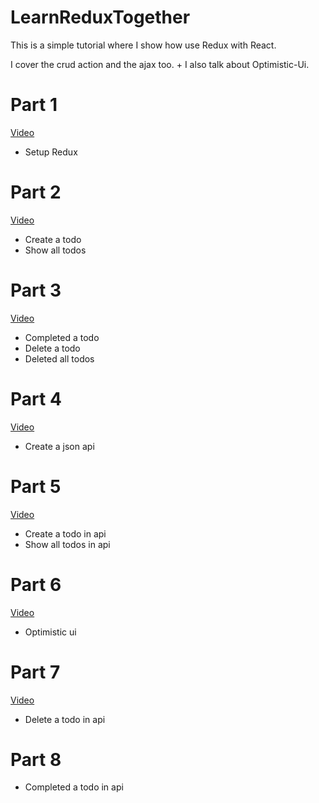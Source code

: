 # LearnReduxTogether

This is a simple tutorial where I show how use Redux with React.

I cover the crud action and the ajax too. + I also talk about Optimistic-Ui.

# Part 1

[Video](https://youtu.be/8GLEuP8lzt8)

- Setup Redux

# Part 2

[Video](https://youtu.be/PKDLGDbmAy4)

- Create a todo
- Show all todos

# Part 3

[Video](https://youtu.be/pd-z034WKwI)

- Completed a todo
- Delete a todo
- Deleted all todos

# Part 4

[Video](https://youtu.be/cRm_jQdhSCI)

- Create a json api

# Part 5

[Video](https://youtu.be/q2uFaEoMuu8)

- Create a todo in api
- Show all todos in api

# Part 6

[Video](https://youtu.be/aZ7O6_IpS6U)

- Optimistic ui

# Part 7

[Video](https://youtu.be/05AxtFFx9Ko)

- Delete a todo in api

# Part 8

- Completed a todo in api
